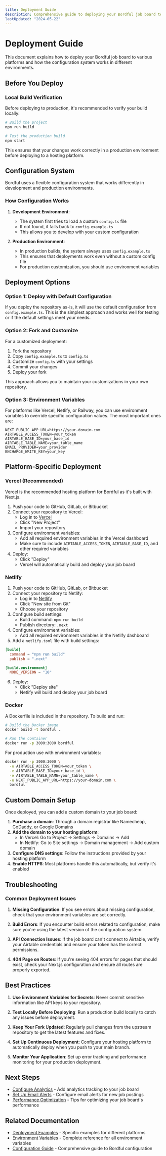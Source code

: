 ```yaml
---
title: Deployment Guide
description: Comprehensive guide to deploying your Bordful job board to various platforms including Vercel, Netlify, and Docker.
lastUpdated: "2024-05-22"
---
```


# Deployment Guide

This document explains how to deploy your Bordful job board to various platforms and how the configuration system works in different environments.

## Before You Deploy

### Local Build Verification

Before deploying to production, it's recommended to verify your build locally:

```bash
# Build the project
npm run build

# Test the production build
npm start
```

This ensures that your changes work correctly in a production environment before deploying to a hosting platform.

## Configuration System

Bordful uses a flexible configuration system that works differently in development and production environments.

### How Configuration Works

1. **Development Environment**:
   - The system first tries to load a custom `config.ts` file
   - If not found, it falls back to `config.example.ts`
   - This allows you to develop with your custom configuration

2. **Production Environment**:
   - In production builds, the system always uses `config.example.ts`
   - This ensures that deployments work even without a custom config file
   - For production customization, you should use environment variables

## Deployment Options

### Option 1: Deploy with Default Configuration

If you deploy the repository as-is, it will use the default configuration from `config.example.ts`. This is the simplest approach and works well for testing or if the default settings meet your needs.

### Option 2: Fork and Customize

For a customized deployment:

1. Fork the repository
2. Copy `config.example.ts` to `config.ts`
3. Customize `config.ts` with your settings
4. Commit your changes
5. Deploy your fork

This approach allows you to maintain your customizations in your own repository.

### Option 3: Environment Variables

For platforms like Vercel, Netlify, or Railway, you can use environment variables to override specific configuration values. The most important ones are:

```
NEXT_PUBLIC_APP_URL=https://your-domain.com
AIRTABLE_ACCESS_TOKEN=your_token
AIRTABLE_BASE_ID=your_base_id
AIRTABLE_TABLE_NAME=your_table_name
EMAIL_PROVIDER=your_provider
ENCHARGE_WRITE_KEY=your_key
```

## Platform-Specific Deployment

### Vercel (Recommended)

Vercel is the recommended hosting platform for Bordful as it's built with Next.js.

1. Push your code to GitHub, GitLab, or Bitbucket
2. Connect your repository to Vercel:
   - Log in to [Vercel](https://vercel.com)
   - Click "New Project"
   - Import your repository
3. Configure environment variables:
   - Add all required environment variables in the Vercel dashboard
   - Make sure to include `AIRTABLE_ACCESS_TOKEN`, `AIRTABLE_BASE_ID`, and other required variables
4. Deploy:
   - Click "Deploy"
   - Vercel will automatically build and deploy your job board

### Netlify

1. Push your code to GitHub, GitLab, or Bitbucket
2. Connect your repository to Netlify:
   - Log in to [Netlify](https://netlify.com)
   - Click "New site from Git"
   - Choose your repository
3. Configure build settings:
   - Build command: `npm run build`
   - Publish directory: `.next`
4. Configure environment variables:
   - Add all required environment variables in the Netlify dashboard
5. Add a `netlify.toml` file with build settings:

```toml
[build]
  command = "npm run build"
  publish = ".next"

[build.environment]
  NODE_VERSION = "18"
```

6. Deploy:
   - Click "Deploy site"
   - Netlify will build and deploy your job board

### Docker

A Dockerfile is included in the repository. To build and run:

```bash
# Build the Docker image
docker build -t bordful .

# Run the container
docker run -p 3000:3000 bordful
```

For production use with environment variables:

```bash
docker run -p 3000:3000 \
  -e AIRTABLE_ACCESS_TOKEN=your_token \
  -e AIRTABLE_BASE_ID=your_base_id \
  -e AIRTABLE_TABLE_NAME=your_table_name \
  -e NEXT_PUBLIC_APP_URL=https://your-domain.com \
  bordful
```

## Custom Domain Setup

Once deployed, you can add a custom domain to your job board:

1. **Purchase a domain**: Through a domain registrar like Namecheap, GoDaddy, or Google Domains
2. **Add the domain to your hosting platform**:
   - In Vercel: Go to Project → Settings → Domains → Add
   - In Netlify: Go to Site settings → Domain management → Add custom domain
3. **Configure DNS settings**: Follow the instructions provided by your hosting platform
4. **Enable HTTPS**: Most platforms handle this automatically, but verify it's enabled

## Troubleshooting

### Common Deployment Issues

1. **Missing Configuration**: If you see errors about missing configuration, check that your environment variables are set correctly.

2. **Build Errors**: If you encounter build errors related to configuration, make sure you're using the latest version of the configuration system.

3. **API Connection Issues**: If the job board can't connect to Airtable, verify your Airtable credentials and ensure your token has the correct permissions.

4. **404 Page on Routes**: If you're seeing 404 errors for pages that should exist, check your Next.js configuration and ensure all routes are properly exported.

## Best Practices

1. **Use Environment Variables for Secrets**: Never commit sensitive information like API keys to your repository.

2. **Test Locally Before Deploying**: Run a production build locally to catch any issues before deployment.

3. **Keep Your Fork Updated**: Regularly pull changes from the upstream repository to get the latest features and fixes.

4. **Set Up Continuous Deployment**: Configure your hosting platform to automatically deploy when you push to your main branch.

5. **Monitor Your Application**: Set up error tracking and performance monitoring for your production deployment.

## Next Steps

- [Configure Analytics](/docs/guides/analytics.md) - Add analytics tracking to your job board
- [Set Up Email Alerts](/docs/guides/job-alerts.md) - Configure email alerts for new job postings
- [Performance Optimization](/docs/advanced/performance-optimization.md) - Tips for optimizing your job board's performance

## Related Documentation

- [Deployment Examples](/docs/examples/index.md) - Specific examples for different platforms
- [Environment Variables](/docs/reference/environment-variables.md) - Complete reference for all environment variables
- [Configuration Guide](/docs/getting-started/configuration.md) - Comprehensive guide to Bordful configuration 
